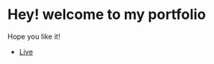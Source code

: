 # Hey! welcome to my portfolio

Hope you like it!

- [Live](https://adansaavedra.github.io/Portfolio/)
